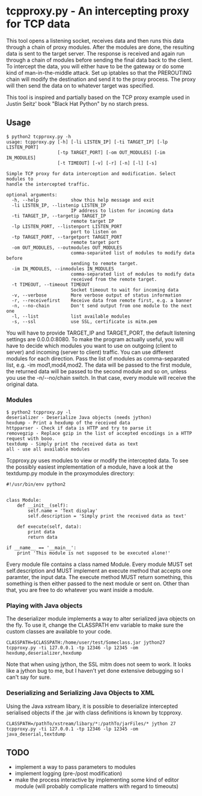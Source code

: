 # tcpproxy.py - An intercepting proxy for TCP data
This tool opens a listening socket, receives data and then runs this data through a chain of proxy modules. After the modules are done, the resulting data is sent to the target server. The response is received and again run through a chain of modules before sending the final data back to the client.
To intercept the data, you will either have to be the gateway or do some kind of man-in-the-middle attack. Set up iptables so that the PREROUTING chain will modify the destination and send it to the proxy process. The proxy will then send the data on to whatever target was specified.

This tool is inspired and partially based on the TCP proxy example used in Justin Seitz' book "Black Hat Python" by no starch press.

## Usage

```
$ python2 tcpproxy.py -h
usage: tcpproxy.py [-h] [-li LISTEN_IP] [-ti TARGET_IP] [-lp LISTEN_PORT]
                   [-tp TARGET_PORT] [-om OUT_MODULES] [-im IN_MODULES]
                   [-t TIMEOUT] [-v] [-r] [-n] [-l] [-s]

Simple TCP proxy for data interception and modification. Select modules to
handle the intercepted traffic.

optional arguments:
  -h, --help            show this help message and exit
  -li LISTEN_IP, --listenip LISTEN_IP
                        IP address to listen for incoming data
  -ti TARGET_IP, --targetip TARGET_IP
                        remote target IP
  -lp LISTEN_PORT, --listenport LISTEN_PORT
                        port to listen on
  -tp TARGET_PORT, --targetport TARGET_PORT
                        remote target port
  -om OUT_MODULES, --outmodules OUT_MODULES
                        comma-separated list of modules to modify data before
                        sending to remote target.
  -im IN_MODULES, --inmodules IN_MODULES
                        comma-separated list of modules to modify data
                        received from the remote target.
  -t TIMEOUT, --timeout TIMEOUT
                        Socket timeout to wait for incoming data
  -v, --verbose         More verbose output of status information
  -r, --receivefirst    Receive data from remote first, e.g. a banner
  -n, --no-chain        Don't send output from one module to the next one
  -l, --list            list available modules
  -s, --ssl             use SSL, certificate is mitm.pem
```

You will have to  provide TARGET_IP and TARGET_PORT, the default listening settings are 0.0.0.0:8080. To make the program actually useful, you will have to decide which modules you want to use on outgoing (client to server) and incoming (server to client) traffic. You can use different modules for each direction. Pass the list of modules as comma-separated list, e.g. -im mod1,mod4,mod2. The data will be passed to the first module, the returned data will be passed to the second module and so on, unless you use the -n/--no/chain switch. In that case, every module will receive the original data.

### Modules

```
$ python2 tcpproxy.py -l
deserializer - Deserialize Java objects (needs jython)
hexdump - Print a hexdump of the received data
httpparser - Check if data is HTTP and try to parse it
removegzip - Replace gzip in the list of accepted encodings in a HTTP request with booo.
textdump - Simply print the received data as text
all - use all available modules
```
Tcpproxy.py uses modules to view or modify the intercepted data. To see the possibly easiest implementation of a module, have a look at the textdump.py module in the proxymodules directory:

```
#!/usr/bin/env python2


class Module:
    def __init__(self):
        self.name = 'Text display'
        self.description = 'Simply print the received data as text'

    def execute(self, data):
        print data
        return data

if __name__ == '__main__':
    print 'This module is not supposed to be executed alone!'
```

Every module file contains a class named Module. Every module MUST set self.description and MUST implement an execute method that accepts one paramter, the input data. The execute method MUST return something, this something is then either passed to the next module or sent on. Other than that, you are free to do whatever you want inside a module.

### Playing with Java objects
The deserializer module implements a way to alter serialized java objects on the fly. To use it, change the CLASSPATH env variable to make sure the custom classes are available to your code.
```
CLASSPATH=$CLASSPATH:/home/user/test/Someclass.jar jython27 tcpproxy.py -ti 127.0.0.1 -tp 12346 -lp 12345 -om hexdump,deserializer,hexdump
```
Note that when using jython, the SSL mitm does not seem to work. It looks like a jython bug to me, but I haven't yet done extensive debugging so I can't say for sure.

### Deserializing and Serializing Java Objects to XML
Using the Java xstream libary, it is possible to deserialize intercepted serialised objects if the .jar with class definitions is known by tcpproxy.
```
CLASSPATH=/pathTo/xstream/libary/*:/pathTo/jarFiles/* jython 27 tcpproxy.py -ti 127.0.0.1 -tp 12346 -lp 12345 -om java_deserial,textdump
```
## TODO
- implement a way to pass parameters to modules
- implement logging (pre-/post modification)
- make the process interactive by implementing some kind of editor module (will probably complicate matters with regard to timeouts)
